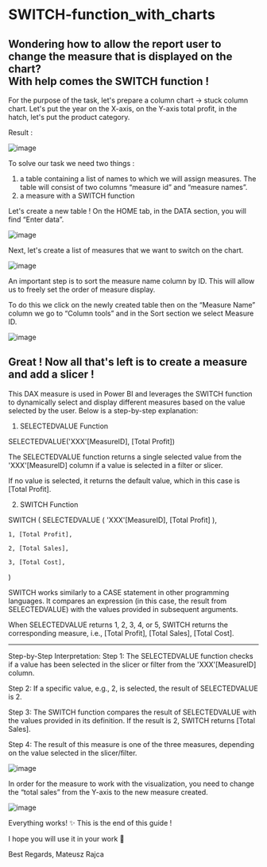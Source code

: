 # SWITCH-function_with_charts
Wondering how to allow the report user to change the measure that is displayed on the chart?  
With help comes the SWITCH function !
-------------------------
For the purpose of the task, let's prepare a column chart -> stuck column chart.
Let's put the year on the X-axis,
on the Y-axis total profit,
in the hatch, let's put the product category.

Result :

![image](https://github.com/user-attachments/assets/68cca2ad-f26d-4219-9ac4-ebe4ba33bb55)


To solve our task we need two things : 
1) a table containing a list of names to which we will assign measures. The table will consist of two columns “measure id” and “measure names”.
2) a measure with a SWITCH function

Let's create a new table !
On the HOME tab, in the DATA section, you will find “Enter data”.

![image](https://github.com/user-attachments/assets/452680b7-96d5-4699-9aa0-dc5ec0aa0125)


Next, let's create a list of measures that we want to switch on the chart.

![image](https://github.com/user-attachments/assets/ad27359d-448e-46d9-9eca-27e8316e1390)

An important step is to sort the measure name column by ID. 
This will allow us to freely set the order of measure display.

To do this we click on the newly created table then on the “Measure Name” column we go to “Column tools” and in the Sort section we select Measure ID.

![image](https://github.com/user-attachments/assets/f5f1411d-e91c-480d-b12c-19d399a1ce5a)

Great !
Now all that's left is to create a measure and add a slicer !
----------------------------------------
This DAX measure is used in Power BI and leverages the SWITCH function to dynamically select and display different measures based on the value selected by the user. Below is a step-by-step explanation:

1. SELECTEDVALUE Function

SELECTEDVALUE('XXX'[MeasureID], [Total Profit])

The SELECTEDVALUE function returns a single selected value from the 'XXX'[MeasureID] column if a value is selected in a filter or slicer.

If no value is selected, it returns the default value, which in this case is [Total Profit].

2. SWITCH Function

SWITCH (
    SELECTEDVALUE ( 'XXX'[MeasureID], [Total Profit] ),

    1, [Total Profit],

    2, [Total Sales],

    3, [Total Cost],
)

SWITCH works similarly to a CASE statement in other programming languages. It compares an expression (in this case, the result from SELECTEDVALUE) with the values provided in subsequent arguments.

When SELECTEDVALUE returns 1, 2, 3, 4, or 5, SWITCH returns the corresponding measure, i.e., [Total Profit], [Total Sales], [Total Cost].

---------------------------

Step-by-Step Interpretation:
Step 1: The SELECTEDVALUE function checks if a value has been selected in the slicer or filter from the 'XXX'[MeasureID] column.

Step 2: If a specific value, e.g., 2, is selected, the result of SELECTEDVALUE is 2.

Step 3: The SWITCH function compares the result of SELECTEDVALUE with the values provided in its definition. If the result is 2, SWITCH returns [Total Sales].

Step 4: The result of this measure is one of the three measures, depending on the value selected in the slicer/filter.

![image](https://github.com/user-attachments/assets/d53cc180-5449-40a6-b2fb-009acaf1d128)


In order for the measure to work with the visualization, you need to change the “total sales” from the Y-axis to the new measure created.

![image](https://github.com/user-attachments/assets/b9afd4c1-8d05-4d82-921d-c738070b2b8f)



Everything works! ✨ This is the end of this guide !

I hope you will use it in your work 🚀

Best Regards, Mateusz Rajca


